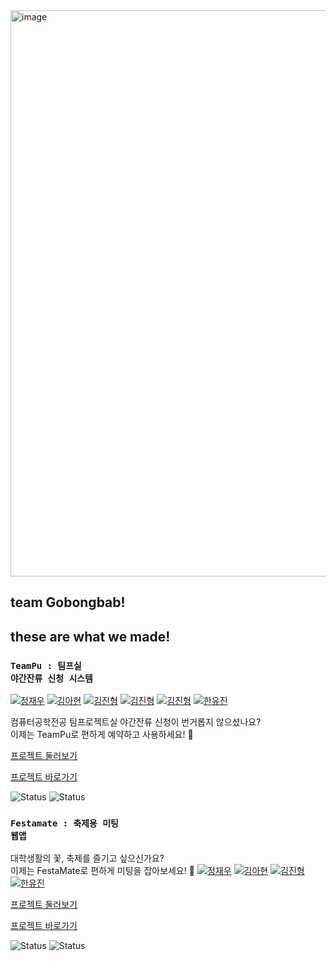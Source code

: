 <img width="906" alt="image" src="https://github.com/user-attachments/assets/7086332e-7779-4f36-880b-f21f2441ae28" />

## team Gobongbab!





## these are what we made!

### <code>TeamPu : 팀프실 야간잔류 신청 시스템</code>
[![정재우](https://img.shields.io/badge/BE-holyPigeon%20정재우-orange)](https://github.com/holyPigeon)
[![김아현](https://img.shields.io/badge/BE-ahyeonkong%20김아현-pink)](https://github.com/ahyeonkong)
[![김진형](https://img.shields.io/badge/BE-Muokok%20김진형-purple)](https://github.com/Muokok)
[![김진형](https://img.shields.io/badge/Infra-Rm5wjd%20이정근-bronze)](https://github.com/Rm5wjd)
[![김진형](https://img.shields.io/badge/BE-YuSung011017%20이유성-silver)](https://github.com/YuSung011017)
[![한유진](https://img.shields.io/badge/FE-yummjin%20한유진-gold)](https://github.com/yummjin)

컴퓨터공학전공 팀프로젝트실 야간잔류 신청이 번거롭지 않으셨나요?<br>
이제는 TeamPu로 편하게 예약하고 사용하세요! 🎉

[프로젝트 둘러보기](https://github.com/Gobongbab/TeamPu-Server/blob/develop/README.md)

[프로젝트 바로가기](https://www.team-pu.site/)

![Status](https://img.shields.io/badge/server-done-blue)
![Status](https://img.shields.io/badge/client-done-blue)

### <code>Festamate : 축제용 미팅 웹앱</code>

대학생활의 꽃, 축제를 즐기고 싶으신가요?<br>
이제는 FestaMate로 편하게 미팅을 잡아보세요! 🎉
[![정재우](https://img.shields.io/badge/BE-holyPigeon%20정재우-orange)](https://github.com/holyPigeon)
[![김아현](https://img.shields.io/badge/BE-ahyeonkong%20김아현-pink)](https://github.com/ahyeonkong)
[![김진형](https://img.shields.io/badge/Infra-Muokok%20김진형-purple)](https://github.com/Muokok)
[![한유진](https://img.shields.io/badge/FE-yummjin%20한유진-gold)](https://github.com/yummjin)

[프로젝트 둘러보기](https://github.com/Gobongbab/Festamate-Server/blob/develop/README.md)

[프로젝트 바로가기](https://festamate-web.vercel.app/)

![Status](https://img.shields.io/badge/server-on%20progress-green)
![Status](https://img.shields.io/badge/client-on%20progress-green)













